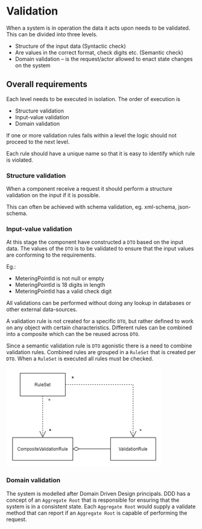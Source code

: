 # Validation

When a system is in operation the data it acts upon needs to be validated. This can be divided into three levels.

- Structure of the input data (Syntactic check)
- Are values in the correct format, check digits etc. (Semantic check)
- Domain validation – is the request/actor allowed to enact state changes on the system

## Overall requirements

Each level needs to be executed in isolation. The order of execution is

- Structure validation
- Input-value validation
- Domain validation

If one or more validation rules fails within a level the logic should not proceed to the next level.

Each rule should have a unique name so that it is easy to identify which rule is violated.

### Structure validation

When a component receive a request it should perform a structure validation on the input if it is possible.

This can often be achieved with schema validation, eg. xml-schema, json-schema.

### Input-value validation

At this stage the component have constructed a `DTO` based on the input data. The values of the `DTO` is to be validated to ensure that the input values are conforming to the requirements.

Eg.:

- MeteringPointId is not null or empty
- MeteringPointId is 18 digits in length
- MeteringPointId has a valid check digit

All validations can be performed without doing any lookup in databases or other external data-sources.

A validation rule is not created for a specific `DTO`, but rather defined to work on any object with certain characteristics. Different rules can be combined into a composite which can the be reused across `DTO`.

Since a semantic validation rule is `DTO` agonistic there is a need to combine validation rules. Combined rules are grouped in a `RuleSet` that is created per `DTO`. When a `RuleSet` is executed all rules must be checked.

![Class diagram](ValidationClassDiagram.png)

### Domain validation

The system is modelled after Domain Driven Design principals. DDD has a concept of an `Aggregate Root` that is responsible for ensuring that the system is in a consistent state. Each `Aggregate Root` would supply a validate method that can report if an `Aggregate Root` is capable of performing the request.
